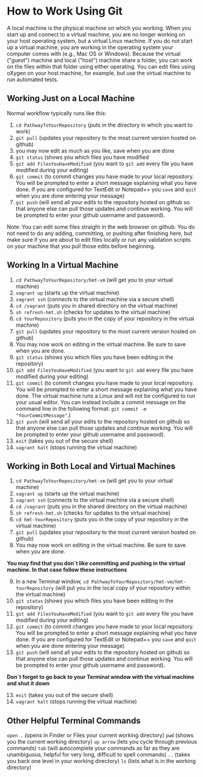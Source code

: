 # How to Work Using Git #

A local machine is the physical machine on which you working. When you start up and connect to a virtual machine, you are no longer working on your host operating system, but a virtual Linux machine. If you do not start up a virtual machine, you are working in the operating system your computer comes with (e.g., Mac OS or Windows).   Because the virtual ("guest") machine and local ("host") machine share a folder, you can work on the files within that folder using either operating.  You can edit files using oXygen on your host machine, for example, but use the virtual machine to run automated tests.

## Working Just on a Local Machine ##

Normal workflow typically runs like this:

1. `cd PathwayToYourRepository` (puts in the directory in which you want to work)
2. `git pull` (updates your repository to the most current version hosted on github)
3. you may now edit as much as you like, save when you are done
4. `git status` (shows you which files you have modified
5. `git add FilesYouHaveModified` (you want to `git add` every file you have modified during your editing)
6. `git commit` (to commit changes you have made to your local repository. You will be prompted to enter a short message explaining what you have done. If you are configured for TextEdit or Notepad++ you `save` and `quit` when you are done entering your message)
7. `git push` (will send all your edits to the repository hosted on github so that anyone else can pull those updates and continue working. You will be prompted to enter your github username and password).

Note: You can edit some files straight in the web browser on github. You do not need to do any adding, committing, or pushing after finishing here, but make sure if you are about to edit files locally or run any validation scripts on your machine that you pull those edits before beginning.

## Working In a Virtual Machine ##

1. `cd PathwayToYourRepository/hmt-vm` (will get you to your virtual machine)
2. `vagrant up` (starts up the virtual machine)
3. `vagrant ssh` (connects to the virtual machine via a secure shell)
4. `cd /vagrant` (puts you in shared directory on the virtual machine)
5. `sh refresh-hmt.sh` (checks for updates to the virtual machine)
6. `cd YourRepository` (puts you in the copy of your repository in the virtual machine)
7. `git pull` (updates your repository to the most current version hosted on github)
8. You may now work on editing in the virtual machine. Be sure to save when you are done.
9. `git status` (shows you which files you have been editing in the repository)
10. `git add FilesYouHaveModified` (you want to `git add` every file you have modified during your editing)
11. `git commit` (to commit changes you have made to your local repository. You will be prompted to enter a short message explaining what you have done. The virtual machine runs a Linux and will not be configured to run your usual editor.  You can instead include a commit message on the command line in the following format:  `git commit -m "YourCommitMessage"`.)
12. `git push` (will send all your edits to the repository hosted on github so that anyone else can pull those updates and continue working. You will be prompted to enter your github username and password).
13. `exit` (takes you out of the secure shell)
14. `vagrant halt` (stops running the virtual machine)

## Working in Both Local and Virtual Machines ##
1. `cd PathwayToYourRepository/hmt-vm` (will get you to your virtual machine)
2. `vagrant up` (starts up the virtual machine)
3. `vagrant ssh` (connects to the virtual machine via a secure shell)
4. `cd /vagrant` (puts you in the shared directory on the virtual machine)
5. `sh refresh-hmt.sh` (checks for updates to the virtual machine)
6. `cd hmt-YourRepository` (puts you in the copy of your repository in the virtual machine)
7. `git pull` (updates your repository to the most current version hosted on github)
8. You may now work on editing in the virtual machine. Be sure to save when you are done.

**You may find that you don`t like committing and pushing in the virtual machine. In that case follow these instructions**

9. In a new Terminal window, `cd PathwayToYourRepository/hmt-vm/hmt-YourRepository` (will put you in the local copy of your repository within the virtual machine)
10. `git status` (shows you which files you have been editing in the repository)
11. `git add FilesYouHaveModified` (you want to `git add` every file you have modified during your editing)
12. `git commit` (to commit changes you have made to your local repository. You will be prompted to enter a short message explaining what you have done. If you are configured for TextEdit or Notepad++ you `save` and `quit` when you are done entering your message)
13. `git push` (will send all your edits to the repository hosted on github so that anyone else can pull those updates and continue working. You will be prompted to enter your github username and password).

**Don`t forget to go back to your Terminal window with the virtual machine and shut it down**

13. `exit` (takes you out of the secure shell)
14. `vagrant halt` (stops running the virtual machine)

## Other Helpful Terminal Commands ##

`open .` (opens in Finder or Files your current working directory)
`pwd` (shows you the current working directory)
`up arrow` (lets you cycle through previous commands)
`tab` (will autocomplete your commands as far as they are unambiguous, helpful for very long, difficult to spell commands)
`..` (takes you back one level in your working directory)
`ls` (lists what is in the working directory)
